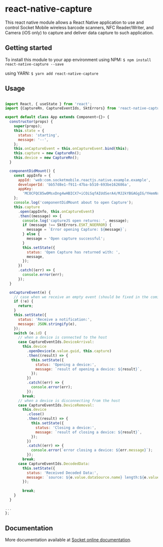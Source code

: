 # react-native-capture

This react native module allows a React Native application to use and control Socket Mobile wireless barcode scanners, NFC Reader/Writer, and Camera (iOS only) to capture and deliver data capture to such application.

## Getting started

To install this module to your app environment using NPM:
`$ npm install react-native-capture --save`

using YARN:
`$ yarn add react-native-capture`

## Usage

```javascript

import React, { useState } from 'react';
import {CaptureRn, CaptureEventIds, SktErrors} from 'react-native-capture';

export default class App extends Component<{}> {
  constructor(props) {
    super(props);
    this.state = {
      status: 'starting',
      message: '--',
    };
    this.onCaptureEvent = this.onCaptureEvent.bind(this);
    this.capture = new CaptureRn();
    this.device = new CaptureRn();
  }

  componentDidMount() {
    const appInfo = {
      appId: 'web:com.socketmobile.reactjs.native.example.example',
      developerId: 'bb57d8e1-f911-47ba-b510-693be162686a',
      appKey:
        'MC0CFQC85w0MsxDng4wHBICX7+iCOiSqfAIUdSerA4/MJ2kYBGAGgIG/YHemNr8=',
    };
    console.log('componentDidMount about to open Capture');
    this.capture
      .open(appInfo, this.onCaptureEvent)
      .then((message) => {
        console.log('captureJS open returns: ', message);
        if (message !== SktErrors.ESKT_NOERROR) {
          message = `Error opening Capture: ${message}`;
        } else {
          message = 'Open capture successful';
        }
        this.setState({
          status: 'Open Capture has returned with: ',
          message,
        });
      })
      .catch((err) => {
        console.error(err);
      });
  }

  onCaptureEvent(e) {
    // case when we receive an empty event (should be fixed in the coming release)
    if (!e) {
      return;
    }
    this.setState({
      status: 'Receive a notification:',
      message: JSON.stringify(e),
    });
    switch (e.id) {
      // when a device is connected to the host
      case CaptureEventIds.DeviceArrival:
        this.device
          .openDevice(e.value.guid, this.capture)
          .then((result) => {
            this.setState({
              status: 'Opening a device:',
              message: `result of opening a device: ${result}`,
            });
          })
          .catch((err) => {
            console.error(err);
          });
        break;
      // when a device is disconnecting from the host
      case CaptureEventIds.DeviceRemoval:
        this.device
          .close()
          .then((result) => {
            this.setState({
              status: 'Closing a device:',
              message: `result of closing a device: ${result}`,
            });
          })
          .catch((err) => {
            console.error(`error closing a device: ${err.message}`);
          });
        break;
      case CaptureEventIds.DecodedData:
        this.setState({
          status: 'Received Decoded Data:',
          message: `source: ${e.value.dataSource.name} length:${e.value.value.length} data: ${e.value.value}`,
        });
        
        break;
    }
  }

...
};
```

## Documentation

More documentation available at [Socket online documentation](https://docs.socketmobile.com/capturejs/en/latest/ "docs.socketmobile.com").
